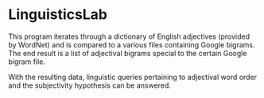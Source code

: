 # LinguisticsLab

This program iterates through a dictionary of English adjectives (provided by WordNet) and is compared to a various files containing Google bigrams. The end result is a list of adjectival bigrams special to the certain Google bigram file.

With the resulting data, linguistic queries pertaining to adjectival word order and the subjectivity hypothesis can be answered.
